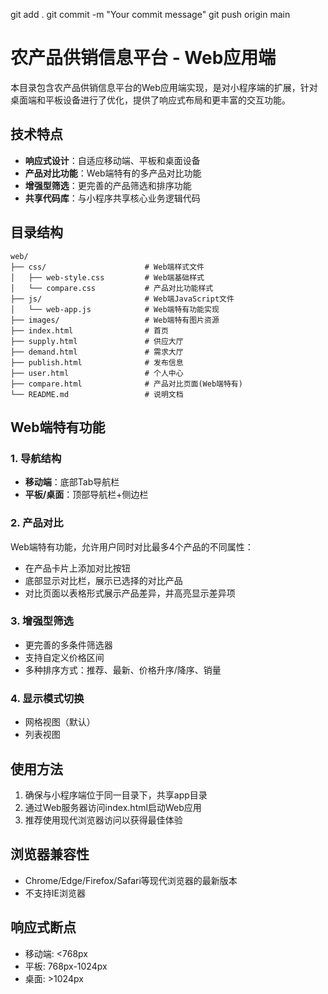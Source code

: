 git add .
git commit -m "Your commit message"
git push origin main

# 农产品供销信息平台 - Web应用端

本目录包含农产品供销信息平台的Web应用端实现，是对小程序端的扩展，针对桌面端和平板设备进行了优化，提供了响应式布局和更丰富的交互功能。

## 技术特点

- **响应式设计**：自适应移动端、平板和桌面设备
- **产品对比功能**：Web端特有的多产品对比功能
- **增强型筛选**：更完善的产品筛选和排序功能
- **共享代码库**：与小程序共享核心业务逻辑代码

## 目录结构

```
web/
├── css/                      # Web端样式文件
│   ├── web-style.css         # Web端基础样式
│   └── compare.css           # 产品对比功能样式
├── js/                       # Web端JavaScript文件
│   └── web-app.js            # Web端特有功能实现
├── images/                   # Web端特有图片资源
├── index.html                # 首页
├── supply.html               # 供应大厅
├── demand.html               # 需求大厅
├── publish.html              # 发布信息
├── user.html                 # 个人中心
├── compare.html              # 产品对比页面(Web端特有)
└── README.md                 # 说明文档
```

## Web端特有功能

### 1. 导航结构

- **移动端**：底部Tab导航栏
- **平板/桌面**：顶部导航栏+侧边栏

### 2. 产品对比

Web端特有功能，允许用户同时对比最多4个产品的不同属性：

- 在产品卡片上添加对比按钮
- 底部显示对比栏，展示已选择的对比产品
- 对比页面以表格形式展示产品差异，并高亮显示差异项

### 3. 增强型筛选

- 更完善的多条件筛选器
- 支持自定义价格区间
- 多种排序方式：推荐、最新、价格升序/降序、销量

### 4. 显示模式切换

- 网格视图（默认）
- 列表视图

## 使用方法

1. 确保与小程序端位于同一目录下，共享app目录
2. 通过Web服务器访问index.html启动Web应用
3. 推荐使用现代浏览器访问以获得最佳体验

## 浏览器兼容性

- Chrome/Edge/Firefox/Safari等现代浏览器的最新版本
- 不支持IE浏览器

## 响应式断点

- 移动端: <768px
- 平板: 768px-1024px
- 桌面: >1024px 